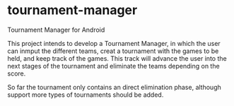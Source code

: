 tournament-manager
==================

Tournament Manager for Android

This project intends to develop a Tournament Manager, in which the user can inmput the different teams, creat a tournament with the games to be held, and keep track of the games. This track will advance the user into the next stages of the tournament and eliminate the teams depending on the score.

So far the tournament only contains an direct elimination phase, although support more types of tournaments should be added.
